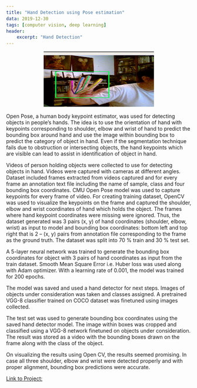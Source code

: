 ```yaml
---
title: "Hand Detection using Pose estimation"
data: 2019-12-30
tags: [computer vision, deep learning]
header:
    excerpt: "Hand Detection"
---
```


<p class="aligncenter">
    <img src="/images/hand.png" width="300" height="150"/>
</p>

<style>
.aligncenter {
    text-align: center;
}
</style>

Open Pose, a human body keypoint estimator, was used for detecting objects in people’s hands. 
The idea is to use the orientation of hand with keypoints corresponding to shoulder, elbow and wrist of hand to predict the bounding box around hand and use the image within bounding box to predict the category of object in hand. Even if the segmentation technique fails due to obstruction or intersecting objects, the hand keypoints which are visible can lead to assist in identification of object in hand.

Videos of person holding objects were collected to use for detecting objects in hand. Videos were captured with cameras at different angles. Dataset included frames extracted from videos captured and for every frame an annotation text file including the name of sample,
class and four bounding box coordinates. CMU Open Pose model was used to capture keypoints for every frame of video. For creating training dataset, OpenCV was used to visualize the keypoints on the frame and captured the shoulder, elbow and wrist coordinates of hand which holds the object. The frames where hand keypoint coordinates were missing were ignored. Thus, the dataset generated was 3 pairs (x, y) of hand coordinates (shoulder, elbow, wrist) as input to model and bounding box coordinates: bottom left and top right that is 2 – (x, y) pairs from annotation file corresponding to the frame as the ground truth.
The dataset was split into 70 % train and 30 % test set.

A 5-layer neural network was trained to generate the bounding box coordinates for object with 3 pairs of hand coordinates as input from the train dataset. Smooth Mean Square Error i.e. Huber loss was used along with Adam optimizer. With a learning rate of 0.001, the model was trained for 200 epochs.

The model was saved and used a hand detector for next steps. Images of objects under consideration was taken and classes assigned. A pretrained VGG-8 classifier trained on COCO dataset was finetuned using images collected.

The test set was used to generate bounding box coordinates using the saved hand detector model. The image within boxes was cropped and classified using a VGG-8 network finetuned on
objects under consideration. The result was stored as a video with the bounding boxes drawn on the frame along with
the class of the object. 

On visualizing the results using Open CV, the results seemed promising. In case all three shoulder, elbow and wrist were detected properly and with proper alignment, bounding box predictions were accurate.

<a href="https://github.com/asbudhkar/Hand-Detector-with-Pose-Estimation">Link to Project:</a>